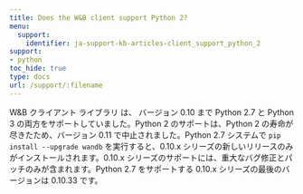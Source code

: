```yaml
---
title: Does the W&B client support Python 2?
menu:
  support:
    identifier: ja-support-kb-articles-client_support_python_2
support:
- python
toc_hide: true
type: docs
url: /support/:filename
---
```


W&B クライアント ライブラリ は、 バージョン 0.10 まで Python 2.7 と Python 3 の両方をサポートしていました。Python 2 のサポートは、Python 2 の寿命が尽きたため、バージョン 0.11 で中止されました。Python 2.7 システムで `pip install --upgrade wandb` を実行すると、0.10.x シリーズの新しいリリースのみがインストールされます。0.10.x シリーズのサポートには、重大なバグ修正とパッチのみが含まれます。Python 2.7 をサポートする 0.10.x シリーズの最後のバージョンは 0.10.33 です。
